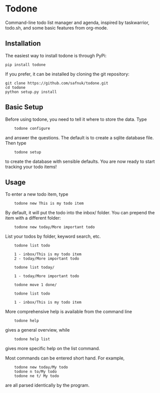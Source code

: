 # Todone

Command-line todo list manager and agenda, inspired by taskwarrior, todo.sh, and some basic features from org-mode. 


## Installation

The easiest way to install todone is through PyPi:

    pip install todone

If you prefer, it can be installed by cloning the git repository:

    git clone https://github.com/safnuk/todone.git
    cd todone
    python setup.py install

## Basic Setup

Before using todone, you need to tell it where to store the data. Type
```
    todone configure
```
and answer the questions. The default is to create a sqlite database file. Then type
```
    todone setup
```
to create the database with sensible defaults. You are now ready to start tracking your todo items!

## Usage

To enter a new todo item, type

```
    todone new This is my todo item
```

By default, it will put the todo into the inbox/ folder. You can prepend the item with a different folder:

```
    todone new today/More important todo
```

List your todos by folder, keyword search, etc.

```
    todone list todo

    1 - inbox/This is my todo item
    2 - today/More important todo

    todone list today/

    1 - today/More important todo

    todone move 1 done/

    todone list todo

    1 - inbox/This is my todo item
```

More comprehensive help is available from the command line

```
    todone help
```

gives a general overview, while

```
    todone help list
```

gives more specific help on the list command.

Most commands can be entered short hand. For example,

```
    todone new today/My todo
    todone n to/My todo
    todone ne t/ My todo
```

are all parsed identically by the program.
